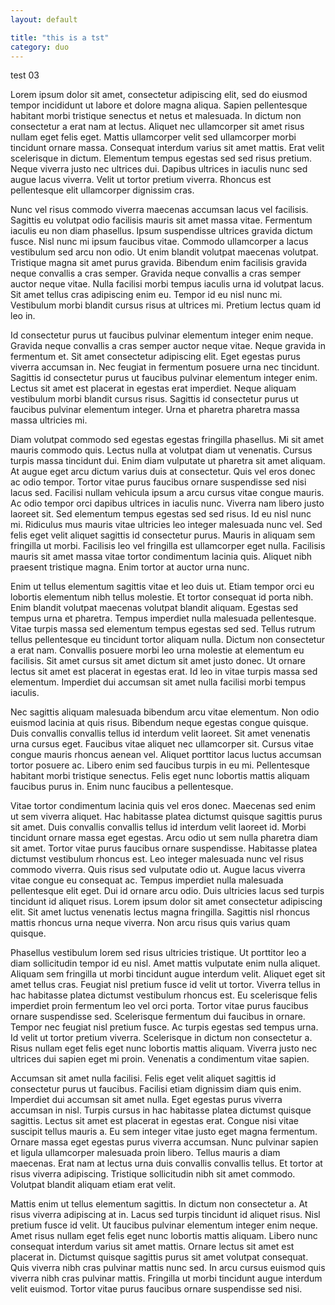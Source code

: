 ```yaml
---
layout: default

title: "this is a tst"
category: duo
---
```

test 03

Lorem ipsum dolor sit amet, consectetur adipiscing elit, sed do eiusmod tempor incididunt ut labore et dolore magna aliqua. Sapien pellentesque habitant morbi tristique senectus et netus et malesuada. In dictum non consectetur a erat nam at lectus. Aliquet nec ullamcorper sit amet risus nullam eget felis eget. Mattis ullamcorper velit sed ullamcorper morbi tincidunt ornare massa. Consequat interdum varius sit amet mattis. Erat velit scelerisque in dictum. Elementum tempus egestas sed sed risus pretium. Neque viverra justo nec ultrices dui. Dapibus ultrices in iaculis nunc sed augue lacus viverra. Velit ut tortor pretium viverra. Rhoncus est pellentesque elit ullamcorper dignissim cras.

Nunc vel risus commodo viverra maecenas accumsan lacus vel facilisis. Sagittis eu volutpat odio facilisis mauris sit amet massa vitae. Fermentum iaculis eu non diam phasellus. Ipsum suspendisse ultrices gravida dictum fusce. Nisl nunc mi ipsum faucibus vitae. Commodo ullamcorper a lacus vestibulum sed arcu non odio. Ut enim blandit volutpat maecenas volutpat. Tristique magna sit amet purus gravida. Bibendum enim facilisis gravida neque convallis a cras semper. Gravida neque convallis a cras semper auctor neque vitae. Nulla facilisi morbi tempus iaculis urna id volutpat lacus. Sit amet tellus cras adipiscing enim eu. Tempor id eu nisl nunc mi. Vestibulum morbi blandit cursus risus at ultrices mi. Pretium lectus quam id leo in.

Id consectetur purus ut faucibus pulvinar elementum integer enim neque. Gravida neque convallis a cras semper auctor neque vitae. Neque gravida in fermentum et. Sit amet consectetur adipiscing elit. Eget egestas purus viverra accumsan in. Nec feugiat in fermentum posuere urna nec tincidunt. Sagittis id consectetur purus ut faucibus pulvinar elementum integer enim. Lectus sit amet est placerat in egestas erat imperdiet. Neque aliquam vestibulum morbi blandit cursus risus. Sagittis id consectetur purus ut faucibus pulvinar elementum integer. Urna et pharetra pharetra massa massa ultricies mi.

Diam volutpat commodo sed egestas egestas fringilla phasellus. Mi sit amet mauris commodo quis. Lectus nulla at volutpat diam ut venenatis. Cursus turpis massa tincidunt dui. Enim diam vulputate ut pharetra sit amet aliquam. At augue eget arcu dictum varius duis at consectetur. Quis vel eros donec ac odio tempor. Tortor vitae purus faucibus ornare suspendisse sed nisi lacus sed. Facilisi nullam vehicula ipsum a arcu cursus vitae congue mauris. Ac odio tempor orci dapibus ultrices in iaculis nunc. Viverra nam libero justo laoreet sit. Sed elementum tempus egestas sed sed risus. Id eu nisl nunc mi. Ridiculus mus mauris vitae ultricies leo integer malesuada nunc vel. Sed felis eget velit aliquet sagittis id consectetur purus. Mauris in aliquam sem fringilla ut morbi. Facilisis leo vel fringilla est ullamcorper eget nulla. Facilisis mauris sit amet massa vitae tortor condimentum lacinia quis. Aliquet nibh praesent tristique magna. Enim tortor at auctor urna nunc.

Enim ut tellus elementum sagittis vitae et leo duis ut. Etiam tempor orci eu lobortis elementum nibh tellus molestie. Et tortor consequat id porta nibh. Enim blandit volutpat maecenas volutpat blandit aliquam. Egestas sed tempus urna et pharetra. Tempus imperdiet nulla malesuada pellentesque. Vitae turpis massa sed elementum tempus egestas sed sed. Tellus rutrum tellus pellentesque eu tincidunt tortor aliquam nulla. Dictum non consectetur a erat nam. Convallis posuere morbi leo urna molestie at elementum eu facilisis. Sit amet cursus sit amet dictum sit amet justo donec. Ut ornare lectus sit amet est placerat in egestas erat. Id leo in vitae turpis massa sed elementum. Imperdiet dui accumsan sit amet nulla facilisi morbi tempus iaculis.

Nec sagittis aliquam malesuada bibendum arcu vitae elementum. Non odio euismod lacinia at quis risus. Bibendum neque egestas congue quisque. Duis convallis convallis tellus id interdum velit laoreet. Sit amet venenatis urna cursus eget. Faucibus vitae aliquet nec ullamcorper sit. Cursus vitae congue mauris rhoncus aenean vel. Aliquet porttitor lacus luctus accumsan tortor posuere ac. Libero enim sed faucibus turpis in eu mi. Pellentesque habitant morbi tristique senectus. Felis eget nunc lobortis mattis aliquam faucibus purus in. Enim nunc faucibus a pellentesque.

Vitae tortor condimentum lacinia quis vel eros donec. Maecenas sed enim ut sem viverra aliquet. Hac habitasse platea dictumst quisque sagittis purus sit amet. Duis convallis convallis tellus id interdum velit laoreet id. Morbi tincidunt ornare massa eget egestas. Arcu odio ut sem nulla pharetra diam sit amet. Tortor vitae purus faucibus ornare suspendisse. Habitasse platea dictumst vestibulum rhoncus est. Leo integer malesuada nunc vel risus commodo viverra. Quis risus sed vulputate odio ut. Augue lacus viverra vitae congue eu consequat ac. Tempus imperdiet nulla malesuada pellentesque elit eget. Dui id ornare arcu odio. Duis ultricies lacus sed turpis tincidunt id aliquet risus. Lorem ipsum dolor sit amet consectetur adipiscing elit. Sit amet luctus venenatis lectus magna fringilla. Sagittis nisl rhoncus mattis rhoncus urna neque viverra. Non arcu risus quis varius quam quisque.

Phasellus vestibulum lorem sed risus ultricies tristique. Ut porttitor leo a diam sollicitudin tempor id eu nisl. Amet mattis vulputate enim nulla aliquet. Aliquam sem fringilla ut morbi tincidunt augue interdum velit. Aliquet eget sit amet tellus cras. Feugiat nisl pretium fusce id velit ut tortor. Viverra tellus in hac habitasse platea dictumst vestibulum rhoncus est. Eu scelerisque felis imperdiet proin fermentum leo vel orci porta. Tortor vitae purus faucibus ornare suspendisse sed. Scelerisque fermentum dui faucibus in ornare. Tempor nec feugiat nisl pretium fusce. Ac turpis egestas sed tempus urna. Id velit ut tortor pretium viverra. Scelerisque in dictum non consectetur a. Risus nullam eget felis eget nunc lobortis mattis aliquam. Viverra justo nec ultrices dui sapien eget mi proin. Venenatis a condimentum vitae sapien.

Accumsan sit amet nulla facilisi. Felis eget velit aliquet sagittis id consectetur purus ut faucibus. Facilisi etiam dignissim diam quis enim. Imperdiet dui accumsan sit amet nulla. Eget egestas purus viverra accumsan in nisl. Turpis cursus in hac habitasse platea dictumst quisque sagittis. Lectus sit amet est placerat in egestas erat. Congue nisi vitae suscipit tellus mauris a. Eu sem integer vitae justo eget magna fermentum. Ornare massa eget egestas purus viverra accumsan. Nunc pulvinar sapien et ligula ullamcorper malesuada proin libero. Tellus mauris a diam maecenas. Erat nam at lectus urna duis convallis convallis tellus. Et tortor at risus viverra adipiscing. Tristique sollicitudin nibh sit amet commodo. Volutpat blandit aliquam etiam erat velit.

Mattis enim ut tellus elementum sagittis. In dictum non consectetur a. At risus viverra adipiscing at in. Lacus sed turpis tincidunt id aliquet risus. Nisl pretium fusce id velit. Ut faucibus pulvinar elementum integer enim neque. Amet risus nullam eget felis eget nunc lobortis mattis aliquam. Libero nunc consequat interdum varius sit amet mattis. Ornare lectus sit amet est placerat in. Dictumst quisque sagittis purus sit amet volutpat consequat. Quis viverra nibh cras pulvinar mattis nunc sed. In arcu cursus euismod quis viverra nibh cras pulvinar mattis. Fringilla ut morbi tincidunt augue interdum velit euismod. Tortor vitae purus faucibus ornare suspendisse sed nisi.
